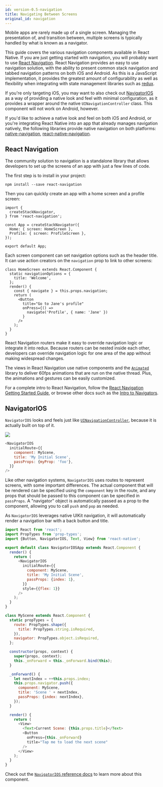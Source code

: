 ```yaml
---
id: version-0.5-navigation
title: Navigating Between Screens
original_id: navigation
---
```


Mobile apps are rarely made up of a single screen. Managing the presentation of, and transition between, multiple screens is typically handled by what is known as a navigator.

This guide covers the various navigation components available in React Native. If you are just getting started with navigation, you will probably want to use [React Navigation](navigation.md#react-navigation). React Navigation provides an easy to use navigation solution, with the ability to present common stack navigation and tabbed navigation patterns on both iOS and Android. As this is a JavaScript implementation, it provides the greatest amount of configurability as well as flexibility when integrating with state management libraries such as [redux](https://reactnavigation.org/docs/redux-integration.html).

If you're only targeting iOS, you may want to also check out [NavigatorIOS](navigation.md#navigatorios) as a way of providing a native look and feel with minimal configuration, as it provides a wrapper around the native `UINavigationController` class. This component will not work on Android, however.

If you'd like to achieve a native look and feel on both iOS and Android, or you're integrating React Native into an app that already manages navigation natively, the following libraries provide native navigation on both platforms: [native-navigation](http://airbnb.io/native-navigation/), [react-native-navigation](https://github.com/wix/react-native-navigation).

## React Navigation

The community solution to navigation is a standalone library that allows developers to set up the screens of an app with just a few lines of code.

The first step is to install in your project:

```
npm install --save react-navigation
```

Then you can quickly create an app with a home screen and a profile screen:

```
import {
  createStackNavigator,
} from 'react-navigation';

const App = createStackNavigator({
  Home: { screen: HomeScreen },
  Profile: { screen: ProfileScreen },
});

export default App;
```

Each screen component can set navigation options such as the header title. It can use action creators on the `navigation` prop to link to other screens:

```
class HomeScreen extends React.Component {
  static navigationOptions = {
    title: 'Welcome',
  };
  render() {
    const { navigate } = this.props.navigation;
    return (
      <Button
        title="Go to Jane's profile"
        onPress={() =>
          navigate('Profile', { name: 'Jane' })
        }
      />
    );
  }
}
```

React Navigation routers make it easy to override navigation logic or integrate it into redux. Because routers can be nested inside each other, developers can override navigation logic for one area of the app without making widespread changes.

The views in React Navigation use native components and the [`Animated`](animated.md) library to deliver 60fps animations that are run on the native thread. Plus, the animations and gestures can be easily customized.

For a complete intro to React Navigation, follow the [React Navigation Getting Started Guide](https://reactnavigation.org/docs/getting-started.html), or browse other docs such as the [Intro to Navigators](https://expo.io/@react-navigation/NavigationPlayground).

## NavigatorIOS

`NavigatorIOS` looks and feels just like [`UINavigationController`](https://developer.apple.com/library/ios/documentation/UIKit/Reference/UINavigationController_Class/), because it is actually built on top of it.

![](/react-native/docs/assets/NavigationStack-NavigatorIOS.gif)

```javascript
<NavigatorIOS
  initialRoute={{
    component: MyScene,
    title: 'My Initial Scene',
    passProps: {myProp: 'foo'},
  }}
/>
```

Like other navigation systems, `NavigatorIOS` uses routes to represent screens, with some important differences. The actual component that will be rendered can be specified using the `component` key in the route, and any props that should be passed to this component can be specified in `passProps`. A "navigator" object is automatically passed as a prop to the component, allowing you to call `push` and `pop` as needed.

As `NavigatorIOS` leverages native UIKit navigation, it will automatically render a navigation bar with a back button and title.

```javascript
import React from 'react';
import PropTypes from 'prop-types';
import {Button, NavigatorIOS, Text, View} from 'react-native';

export default class NavigatorIOSApp extends React.Component {
  render() {
    return (
      <NavigatorIOS
        initialRoute={{
          component: MyScene,
          title: 'My Initial Scene',
          passProps: {index: 1},
        }}
        style={{flex: 1}}
      />
    );
  }
}

class MyScene extends React.Component {
  static propTypes = {
    route: PropTypes.shape({
      title: PropTypes.string.isRequired,
    }),
    navigator: PropTypes.object.isRequired,
  };

  constructor(props, context) {
    super(props, context);
    this._onForward = this._onForward.bind(this);
  }

  _onForward() {
    let nextIndex = ++this.props.index;
    this.props.navigator.push({
      component: MyScene,
      title: 'Scene ' + nextIndex,
      passProps: {index: nextIndex},
    });
  }

  render() {
    return (
      <View>
        <Text>Current Scene: {this.props.title}</Text>
        <Button
          onPress={this._onForward}
          title="Tap me to load the next scene"
        />
      </View>
    );
  }
}
```

Check out the [`NavigatorIOS` reference docs](navigatorios.md) to learn more about this component.

